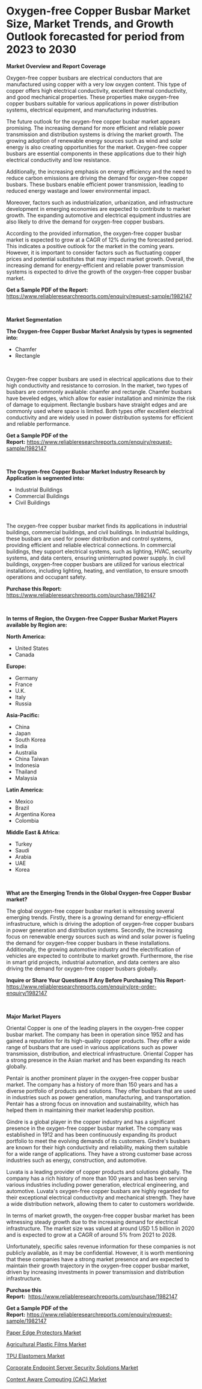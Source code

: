 <p><h1>Oxygen-free Copper Busbar Market Size, Market Trends, and Growth Outlook forecasted for period from 2023 to 2030</h1></p><p><strong>Market Overview and Report Coverage</strong></p>
<p><p>Oxygen-free copper busbars are electrical conductors that are manufactured using copper with a very low oxygen content. This type of copper offers high electrical conductivity, excellent thermal conductivity, and good mechanical properties. These properties make oxygen-free copper busbars suitable for various applications in power distribution systems, electrical equipment, and manufacturing industries.</p><p>The future outlook for the oxygen-free copper busbar market appears promising. The increasing demand for more efficient and reliable power transmission and distribution systems is driving the market growth. The growing adoption of renewable energy sources such as wind and solar energy is also creating opportunities for the market. Oxygen-free copper busbars are essential components in these applications due to their high electrical conductivity and low resistance.</p><p>Additionally, the increasing emphasis on energy efficiency and the need to reduce carbon emissions are driving the demand for oxygen-free copper busbars. These busbars enable efficient power transmission, leading to reduced energy wastage and lower environmental impact.</p><p>Moreover, factors such as industrialization, urbanization, and infrastructure development in emerging economies are expected to contribute to market growth. The expanding automotive and electrical equipment industries are also likely to drive the demand for oxygen-free copper busbars.</p><p>According to the provided information, the oxygen-free copper busbar market is expected to grow at a CAGR of 12% during the forecasted period. This indicates a positive outlook for the market in the coming years. However, it is important to consider factors such as fluctuating copper prices and potential substitutes that may impact market growth. Overall, the increasing demand for energy-efficient and reliable power transmission systems is expected to drive the growth of the oxygen-free copper busbar market.</p></p>
<p><strong>Get a Sample PDF of the Report:</strong> <a href="https://www.reliableresearchreports.com/enquiry/request-sample/1982147">https://www.reliableresearchreports.com/enquiry/request-sample/1982147</a></p>
<p>&nbsp;</p>
<p><strong>Market Segmentation</strong></p>
<p><strong>The Oxygen-free Copper Busbar Market Analysis by types is segmented into:</strong></p>
<p><ul><li>Chamfer</li><li>Rectangle</li></ul></p>
<p>&nbsp;</p>
<p><p>Oxygen-free copper busbars are used in electrical applications due to their high conductivity and resistance to corrosion. In the market, two types of busbars are commonly available: chamfer and rectangle. Chamfer busbars have beveled edges, which allow for easier installation and minimize the risk of damage to equipment. Rectangle busbars have straight edges and are commonly used where space is limited. Both types offer excellent electrical conductivity and are widely used in power distribution systems for efficient and reliable performance.</p></p>
<p><strong>Get a Sample PDF of the Report:</strong>&nbsp;<a href="https://www.reliableresearchreports.com/enquiry/request-sample/1982147">https://www.reliableresearchreports.com/enquiry/request-sample/1982147</a></p>
<p>&nbsp;</p>
<p><strong>The Oxygen-free Copper Busbar Market Industry Research by Application is segmented into:</strong></p>
<p><ul><li>Industrial Buildings</li><li>Commercial Buildings</li><li>Civil Buildings</li></ul></p>
<p>&nbsp;</p>
<p><p>The oxygen-free copper busbar market finds its applications in industrial buildings, commercial buildings, and civil buildings. In industrial buildings, these busbars are used for power distribution and control systems, providing efficient and reliable electrical connections. In commercial buildings, they support electrical systems, such as lighting, HVAC, security systems, and data centers, ensuring uninterrupted power supply. In civil buildings, oxygen-free copper busbars are utilized for various electrical installations, including lighting, heating, and ventilation, to ensure smooth operations and occupant safety.</p></p>
<p><strong>Purchase this Report:</strong>&nbsp; <a href="https://www.reliableresearchreports.com/purchase/1982147">https://www.reliableresearchreports.com/purchase/1982147</a></p>
<p>&nbsp;</p>
<p><strong>In terms of Region, the Oxygen-free Copper Busbar Market Players available by Region are:</strong></p>
<p>
    <p> <strong> North America: </strong>
        <ul>
            <li>United States</li>
            <li>Canada</li>
        </ul>
        </p> 
    <p> <strong> Europe: </strong>
        <ul>
            <li>Germany</li>
            <li>France</li>
            <li>U.K.</li>
            <li>Italy</li>
            <li>Russia</li>
        </ul>
        </p> 
    <p> <strong> Asia-Pacific: </strong>
        <ul>
            <li>China</li>
            <li>Japan</li>
            <li>South Korea</li>
            <li>India</li>
            <li>Australia</li>
            <li>China Taiwan</li>
            <li>Indonesia</li>
            <li>Thailand</li>
            <li>Malaysia</li>
        </ul>
        </p> 
    <p> <strong> Latin America: </strong>
        <ul>
            <li>Mexico</li>
            <li>Brazil</li>
            <li>Argentina Korea</li>
            <li>Colombia</li>
        </ul>
        </p> 
    <p> <strong> Middle East & Africa: </strong>
        <ul>
            <li>Turkey</li>
            <li>Saudi</li>
            <li>Arabia</li>
            <li>UAE</li>
            <li>Korea</li>
        </ul>
    </p>
    </p>
<p>&nbsp;</p>
<p><strong>What are the Emerging Trends in the Global Oxygen-free Copper Busbar market?</strong></p>
<p><p>The global oxygen-free copper busbar market is witnessing several emerging trends. Firstly, there is a growing demand for energy-efficient infrastructure, which is driving the adoption of oxygen-free copper busbars in power generation and distribution systems. Secondly, the increasing focus on renewable energy sources such as wind and solar power is fueling the demand for oxygen-free copper busbars in these installations. Additionally, the growing automotive industry and the electrification of vehicles are expected to contribute to market growth. Furthermore, the rise in smart grid projects, industrial automation, and data centers are also driving the demand for oxygen-free copper busbars globally.</p></p>
<p><strong>Inquire or Share Your Questions If Any Before Purchasing This Report</strong>- <a href="https://www.reliableresearchreports.com/enquiry/pre-order-enquiry/1982147">https://www.reliableresearchreports.com/enquiry/pre-order-enquiry/1982147</a></p>
<p>&nbsp;</p>
<p><strong>Major Market Players</strong></p>
<p><p>Oriental Copper is one of the leading players in the oxygen-free copper busbar market. The company has been in operation since 1952 and has gained a reputation for its high-quality copper products. They offer a wide range of busbars that are used in various applications such as power transmission, distribution, and electrical infrastructure. Oriental Copper has a strong presence in the Asian market and has been expanding its reach globally.</p><p>Pentair is another prominent player in the oxygen-free copper busbar market. The company has a history of more than 150 years and has a diverse portfolio of products and solutions. They offer busbars that are used in industries such as power generation, manufacturing, and transportation. Pentair has a strong focus on innovation and sustainability, which has helped them in maintaining their market leadership position.</p><p>Gindre is a global player in the copper industry and has a significant presence in the oxygen-free copper busbar market. The company was established in 1912 and has been continuously expanding its product portfolio to meet the evolving demands of its customers. Gindre's busbars are known for their high conductivity and reliability, making them suitable for a wide range of applications. They have a strong customer base across industries such as energy, construction, and automotive.</p><p>Luvata is a leading provider of copper products and solutions globally. The company has a rich history of more than 100 years and has been serving various industries including power generation, electrical engineering, and automotive. Luvata's oxygen-free copper busbars are highly regarded for their exceptional electrical conductivity and mechanical strength. They have a wide distribution network, allowing them to cater to customers worldwide.</p><p>In terms of market growth, the oxygen-free copper busbar market has been witnessing steady growth due to the increasing demand for electrical infrastructure. The market size was valued at around USD 1.5 billion in 2020 and is expected to grow at a CAGR of around 5% from 2021 to 2028.</p><p>Unfortunately, specific sales revenue information for these companies is not publicly available, as it may be confidential. However, it is worth mentioning that these companies have a strong market presence and are expected to maintain their growth trajectory in the oxygen-free copper busbar market, driven by increasing investments in power transmission and distribution infrastructure.</p></p>
<p><strong>Purchase this Report:</strong>&nbsp;&nbsp;<a href="https://www.reliableresearchreports.com/purchase/1982147">https://www.reliableresearchreports.com/purchase/1982147</a></p>
<p></p>
<p><strong>Get a Sample PDF of the Report:</strong>&nbsp;<a href="https://www.reliableresearchreports.com/enquiry/request-sample/1982147">https://www.reliableresearchreports.com/enquiry/request-sample/1982147</a></p>
<p><p><a href="https://medium.com/@avaalsop666/analyzing-paper-edge-protectors-market-global-industry-perspective-and-forecast-2023-to-2030-cebaa440dccb">Paper Edge Protectors Market</a></p><p><a href="https://medium.com/@twiladurgan/analyzing-agricultural-plastic-films-market-global-industry-perspective-and-forecast-2023-to-65179edd053d">Agricultural Plastic Films Market</a></p><p><a href="https://medium.com/@linabernier/tpu-elastomers-market-size-market-outlook-and-market-forecast-2023-to-2030-c69bd3397c3c">TPU Elastomers Market</a></p><p><a href="https://github.com/sndrkn/Market-Research-Report-List-1/blob/main/corporate-endpoint-server-security-solutions-market.md">Corporate Endpoint Server Security Solutions Market</a></p><p><a href="https://github.com/amae102299/Market-Research-Report-List-1/blob/main/context-aware-computing-cac-market.md">Context Aware Computing (CAC) Market</a></p></p>